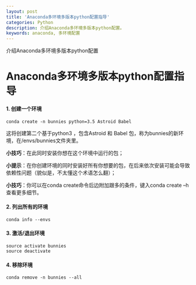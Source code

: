 ```yaml
---
layout: post
title: 'Anaconda多环境多版本python配置指导'
categories: Python
description: 介绍Anaconda多环境多版本python配置。
keywords: anaconda, 多环境配置
---
```


介绍Anaconda多环境多版本python配置

# Anaconda多环境多版本python配置指导

#### 1. 创建一个环境
```
conda create -n bunnies python=3.5 Astroid Babel
```
这将创建第二个基于python3 ，包含Astroid 和 Babel 包，称为bunnies的新环境，在/envs/bunnies文件夹里。

**小技巧**：在此同时安装你想在这个环境中运行的包；

**小提示**：在你创建环境的同时安装好所有你想要的包，在后来依次安装可能会导致依赖性问题（貌似是，不太懂这个术语怎么翻）；

**小技巧**：你可以在conda create命令后边附加跟多的条件，键入conda create –h 查看更多细节。

#### 2. 列出所有的环境

```
conda info --envs
```

#### 3. 激活/退出环境

```
source activate bunnies
source deactivate
```

#### 4. 移除环境

```
conda remove -n bunnies --all
```
